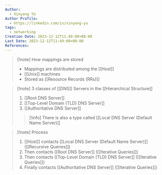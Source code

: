 ```yaml
---
Author:
  - Xinyang YU
Author Profile:
  - https://linkedin.com/in/xinyang-yu
tags:
  - networking
Creation Date: 2023-12-12T11:49:00+08:00
Last Date: 2023-12-12T11:49:00+08:00
References:
---
```

>[!note] How mappings are stored
>- Mappings are distributed among the [[Host]]
>- [[Unix]] machines
>- Stored as [[Resource Records (RRs)]]

>[!note] 3 classes of [[DNS]] Servers in the [[Hierarchical Structure]]
>1. [[Root DNS Server]]
>2. [[Top-Level Domain (TLD) DNS Server]]
>3. [[Authoritative DNS Server]]
>>[!info]
>>There is also a type called [[Local DNS Server (Default Name Server)]]



>[!note] Process
>1. [[Host]] contacts [[Local DNS Server (Default Name Server)]] ([[Recursive Queries]])
>2. Then contacts [[Root DNS Server]] ([[Iterative Queries]])
>3. Then contacts [[Top-Level Domain (TLD) DNS Server]] ([[Iterative Queries]])
>4. Finally contacts [[Authoritative DNS Server]] ([[Iterative Queries]])